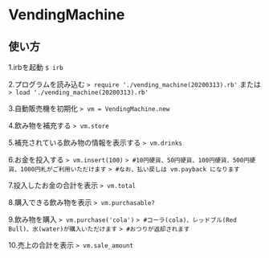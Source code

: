 # VendingMachine

## 使い方
1.irbを起動
`$ irb`

2.プログラムを読み込む
`> require './vending_machine(20200313).rb'`
または
`> load './vending_machine(20200313).rb'`

3.自動販売機を初期化
`> vm = VendingMachine.new`

4.飲み物を補充する
`> vm.store`

5.補充されている飲み物の情報を表示する
`> vm.drinks`

6.お金を投入する
`> vm.insert(100)`
`> #10円硬貨、50円硬貨、100円硬貨、500円硬貨、1000円札がご利用いただけます`
`> #なお、払い戻しは vm.payback になります`

7.投入したお金の合計を表示
`> vm.total`

8.購入できる飲み物を表示
`> vm.purchasable?`

9.飲み物を購入
`> vm.purchase('cola')`
`> #コーラ(cola)、レッドブル(Red Bull)、水(water)が購入いただけます`
`> #おつりが返却されます`

10.売上の合計を表示
`> vm.sale_amount`
